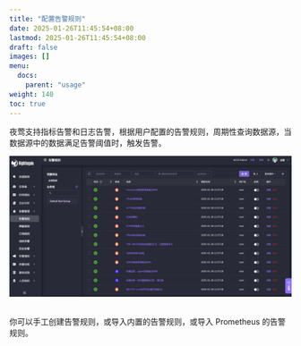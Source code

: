 ```yaml
---
title: "配置告警规则"
date: 2025-01-26T11:45:54+08:00
lastmod: 2025-01-26T11:45:54+08:00
draft: false
images: []
menu:
  docs:
    parent: "usage"
weight: 140
toc: true
---
```


夜莺支持指标告警和日志告警，根据用户配置的告警规则，周期性查询数据源，当数据源中的数据满足告警阈值时，触发告警。

<img src="/img/usage/alerting/list_zh.png" alt="告警规则"/>
<br />
<br />

你可以手工创建告警规则，或导入内置的告警规则，或导入 Prometheus 的告警规则。

